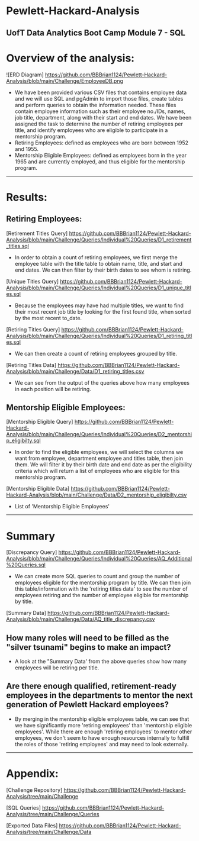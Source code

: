 # Pewlett-Hackard-Analysis
UofT Data Analytics Boot Camp Module 7 - SQL
---
# Overview of the analysis: 
![ERD Diagram] https://github.com/BBBrian1124/Pewlett-Hackard-Analysis/blob/main/Challenge/EmployeeDB.png
*  We have been provided various CSV files that contains employee data and we will use SQL and pgAdmin to import those files, create tables and perform queries to obtain the information needed. These files contain employee information such as their employee no./IDs, names, job title, department, along with their start and end dates. We have been assigned the task to determine the number of retiring employees per title, and identify employees who are eligible to participate in a mentorship program. 
* Retiring Employees: defined as employees who are born between 1952 and 1955. 
* Mentorship Eligible Employees: defined as employees born in the year 1965 and are currently employed, and thus eligible for the mentorship program.
---
# Results: 
## Retiring Employees:
[Retirement Titles Query] https://github.com/BBBrian1124/Pewlett-Hackard-Analysis/blob/main/Challenge/Queries/Individual%20Queries/D1_retirement_titles.sql
* In order to obtain a count of retiring employees, we first merge the employee table with the title table to obtain name, title, and start and end dates. We can then filter by their birth dates to see whom is retiring. 

[Unique Titles Query] https://github.com/BBBrian1124/Pewlett-Hackard-Analysis/blob/main/Challenge/Queries/Individual%20Queries/D1_unique_titles.sql
* Because the employees may have had multiple titles, we want to find their most recent job title by looking for the first found title, when sorted by the most recent to_date.

[Retiring Titles Query] https://github.com/BBBrian1124/Pewlett-Hackard-Analysis/blob/main/Challenge/Queries/Individual%20Queries/D1_retiring_titles.sql
* We can then create a count of retiring employees grouped by title.

[Retiring Titles Data] https://github.com/BBBrian1124/Pewlett-Hackard-Analysis/blob/main/Challenge/Data/D1_retiring_titles.csv
* We can see from the output of the queries above how many employees in each position will be retiring.

## Mentorship Eligible Employees:
[Mentorship Eligible Query] https://github.com/BBBrian1124/Pewlett-Hackard-Analysis/blob/main/Challenge/Queries/Individual%20Queries/D2_mentorship_eligibilty.sql
* In order to find the eligible employees, we will select the columns we want from employee, department employee and titles table, then join them. We will filter it by their birth date and end date as per the eligibility criteria which will return a list of employees who are eligible for this mentorship program.

[Mentorship Eligible Data] https://github.com/BBBrian1124/Pewlett-Hackard-Analysis/blob/main/Challenge/Data/D2_mentorship_eligibilty.csv
* List of 'Mentorship Eligible Employees'
---
# Summary
[Discrepancy Query] https://github.com/BBBrian1124/Pewlett-Hackard-Analysis/blob/main/Challenge/Queries/Individual%20Queries/AQ_Additional%20Queries.sql
* We can create more SQL queries to count and group the number of employees eligible for the mentorship program by title. We can then join this table/information with the 'retiring titles data' to see the number of employees retiring and the number of employee eligible for mentorship by title.

[Summary Data] https://github.com/BBBrian1124/Pewlett-Hackard-Analysis/blob/main/Challenge/Data/AQ_title_discrepancy.csv

## How many roles will need to be filled as the "silver tsunami" begins to make an impact?
* A look at the "Summary Data' from the above queries show how many employees will be retiring per title. 
## Are there enough qualified, retirement-ready employees in the departments to mentor the next generation of Pewlett Hackard employees?
* By merging in the mentorship eligible employees table, we can see that we have significantly more 'retiring employees' than 'mentorship eligible employees'. While there are enough 'retiring employees' to mentor other employees, we don't seem to have enough resources internally to fulfill the roles of those 'retiring employees' and may need to look externally. 
---
# Appendix:
[Challenge Repository] https://github.com/BBBrian1124/Pewlett-Hackard-Analysis/tree/main/Challenge

[SQL Queries] https://github.com/BBBrian1124/Pewlett-Hackard-Analysis/tree/main/Challenge/Queries

[Exported Data Files] https://github.com/BBBrian1124/Pewlett-Hackard-Analysis/tree/main/Challenge/Data

